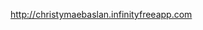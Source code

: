<a href="http://christymaebaslan.infinityfreeapp.com"> http://christymaebaslan.infinityfreeapp.com</a>
